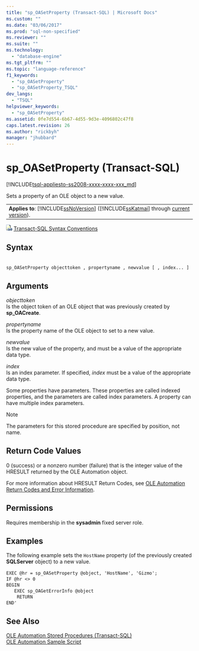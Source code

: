 ```yaml
---
title: "sp_OASetProperty (Transact-SQL) | Microsoft Docs"
ms.custom: ""
ms.date: "03/06/2017"
ms.prod: "sql-non-specified"
ms.reviewer: ""
ms.suite: ""
ms.technology: 
  - "database-engine"
ms.tgt_pltfrm: ""
ms.topic: "language-reference"
f1_keywords: 
  - "sp_OASetProperty"
  - "sp_OASetProperty_TSQL"
dev_langs: 
  - "TSQL"
helpviewer_keywords: 
  - "sp_OASetProperty"
ms.assetid: 0fe7d554-6b67-4d55-9d3e-4096802c47f8
caps.latest.revision: 26
ms.author: "rickbyh"
manager: "jhubbard"
---
```

# sp_OASetProperty (Transact-SQL)
[!INCLUDE[tsql-appliesto-ss2008-xxxx-xxxx-xxx_md](../../../database-engine/configure/windows/includes/tsql-appliesto-ss2008-xxxx-xxxx-xxx-md.md)]

  Sets a property of an OLE object to a new value.  
  
||  
|-|  
|**Applies to**: [!INCLUDE[ssNoVersion](../../../advanced-analytics/r-services/includes/ssnoversion-md.md)] ([!INCLUDE[ssKatmai](../../../analysis-services/data-mining/includes/sskatmai-md.md)] through [current version](http://go.microsoft.com/fwlink/p/?LinkId=299658)).|  
  
 ![Topic link icon](../../../database-engine/configure/windows/media/topic-link.gif "Topic link icon") [Transact-SQL Syntax Conventions](../../../t-sql/language-elements/transact-sql-syntax-conventions-transact-sql.md)  
  
## Syntax  
  
```  
  
sp_OASetProperty objecttoken , propertyname , newvalue [ , index... ]  
```  
  
## Arguments  
 *objecttoken*  
 Is the object token of an OLE object that was previously created by **sp_OACreate**.  
  
 *propertyname*  
 Is the property name of the OLE object to set to a new value.  
  
 *newvalue*  
 Is the new value of the property, and must be a value of the appropriate data type.  
  
 *index*  
 Is an index parameter. If specified, *index* must be a value of the appropriate data type.  
  
 Some properties have parameters. These properties are called indexed properties, and the parameters are called index parameters. A property can have multiple index parameters.  
  
> [!NOTE]  
>  The parameters for this stored procedure are specified by position, not name.  
  
## Return Code Values  
 0 (success) or a nonzero number (failure) that is the integer value of the HRESULT returned by the OLE Automation object.  
  
 For more information about HRESULT Return Codes, see [OLE Automation Return Codes and Error Information](../../../relational-databases/reference/stored-procedures/ole-automation-return-codes-and-error-information.md).  
  
## Permissions  
 Requires membership in the **sysadmin** fixed server role.  
  
## Examples  
 The following example sets the `HostName` property (of the previously created **SQLServer** object) to a new value.  
  
```  
EXEC @hr = sp_OASetProperty @object, 'HostName', 'Gizmo';  
IF @hr <> 0  
BEGIN  
   EXEC sp_OAGetErrorInfo @object  
    RETURN  
END'  
```  
  
## See Also  
 [OLE Automation Stored Procedures &#40;Transact-SQL&#41;](../../../relational-databases/reference/system-stored-procedures/ole-automation-stored-procedures-transact-sql.md)   
 [OLE Automation Sample Script](../../../relational-databases/reference/stored-procedures/ole-automation-sample-script.md)  
  
  